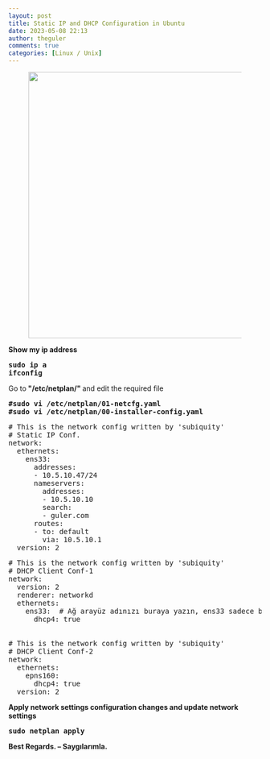 ```yaml
---
layout: post
title: Static IP and DHCP Configuration in Ubuntu
date: 2023-05-08 22:13
author: theguler
comments: true
categories: [Linux / Unix]
---
```

<!-- wp:image {"id":7085,"width":"529px","height":"auto","sizeSlug":"large","linkDestination":"none","className":"is-resized"} -->
<figure class="wp-block-image size-large is-resized"><img src="https://theguler.wordpress.com/wp-content/uploads/2023/05/ip_cvb.jpg?w=828" alt="" class="wp-image-7085" style="width:529px;height:auto" /></figure>
<!-- /wp:image -->

<!-- wp:paragraph -->
<p><strong>Show my ip address</strong></p>
<!-- /wp:paragraph -->

<!-- wp:preformatted -->
<pre class="wp-block-preformatted"><strong>sudo ip a
ifconfig</strong></pre>
<!-- /wp:preformatted -->

<!-- wp:paragraph -->
<p>Go to<strong> "/etc/netplan/" </strong>and edit the required file</p>
<!-- /wp:paragraph -->

<!-- wp:preformatted -->
<pre class="wp-block-preformatted"><strong>#sudo vi /etc/netplan/01-netcfg.yaml</strong><br><strong>#sudo vi /etc/netplan/00-installer-config.yaml</strong></pre>
<!-- /wp:preformatted -->

<!-- wp:preformatted -->
<pre class="wp-block-preformatted"># This is the network config written by 'subiquity'<br># Static IP Conf.<br>network:<br>  ethernets:<br>    ens33:<br>      addresses:<br>      - 10.5.10.47/24<br>      nameservers:<br>        addresses:<br>        - 10.5.10.10<br>        search:<br>        - guler.com<br>      routes:<br>      - to: default<br>        via: 10.5.10.1<br>  version: 2</pre>
<!-- /wp:preformatted -->

<!-- wp:preformatted -->
<pre class="wp-block-preformatted"># This is the network config written by 'subiquity'<br># DHCP Client Conf-1<br>network:<br>  version: 2<br>  renderer: networkd<br>  ethernets:<br>    ens33:  # Ağ arayüz adınızı buraya yazın, ens33 sadece bir örnektir.<br>      dhcp4: true<br><br><br># This is the network config written by 'subiquity'<br># DHCP Client Conf-2<br>network:<br>  ethernets:<br>    epns160:<br>      dhcp4: true<br>  version: 2</pre>
<!-- /wp:preformatted -->

<!-- wp:paragraph -->
<p><strong>Apply network settings configuration changes and update network settings</strong></p>
<!-- /wp:paragraph -->

<!-- wp:preformatted -->
<pre class="wp-block-preformatted"><strong>sudo netplan apply</strong></pre>
<!-- /wp:preformatted -->

<!-- wp:paragraph -->
<p><strong>Best Regards. – Saygılarımla.</strong></p>
<!-- /wp:paragraph -->

